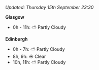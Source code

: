 *Updated: Thursday 15th September 23:30*

**Glasgow**

* 0h - 11h: :partly_sunny: Partly Cloudy

**Edinburgh**

* 0h - 7h: :partly_sunny: Partly Cloudy
* 8h, 9h: :sunny: Clear
* 10h, 11h: :partly_sunny: Partly Cloudy
